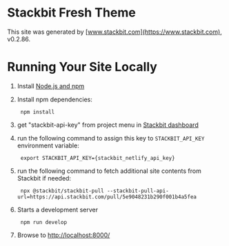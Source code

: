 # Stackbit Fresh Theme

This site was generated by [www.stackbit.com](https://www.stackbit.com), v0.2.86.

# Running Your Site Locally

1. Install [Node.js and npm](https://nodejs.org/en/)

1. Install npm dependencies:

        npm install

1. get "stackbit-api-key" from project menu in [Stackbit dashboard](https://app.stackbit.com/dashboard)

1. run the following command to assign this key to `STACKBIT_API_KEY` environment variable:

        export STACKBIT_API_KEY={stackbit_netlify_api_key}

1. run the following command to fetch additional site contents from Stackbit if needed:

        npx @stackbit/stackbit-pull --stackbit-pull-api-url=https://api.stackbit.com/pull/5e9048231b290f001b4a5fea

1. Starts a development server

        npm run develop

1. Browse to [http://localhost:8000/](http://localhost:8000/)
